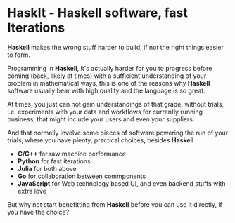 # HaskIt - Haskell software, fast Iterations

**Haskell** makes the wrong stuff harder to build, if not the right
things easier to form.

Programming in **Haskell**, it's actually harder for you to progress
before coming (back, likely at times) with a sufficient understanding
of your problem in mathematical ways, this is one of the reasons why
**Haskell** software usually bear with high quality and the language
is so great.

At times, you just can not gain understandings of that grade, without
trials, i.e. experiments with your data and workflows for currently
running business, that might include your users and even your
suppliers.

And that normally involve some pieces of software powering the run of
your trials, where you have plenty, practical choices, besides
**Haskell**

- **C/C++** for raw machine performance
- **Python** for fast iterations
- **Julia** for both above
- **Go** for collaboration between commponents
- **JavaScript** for Web technology based UI, and even backend stuffs with extra love

But why not start benefitting from **Haskell** before you can use it
directly, if you have the choice?
